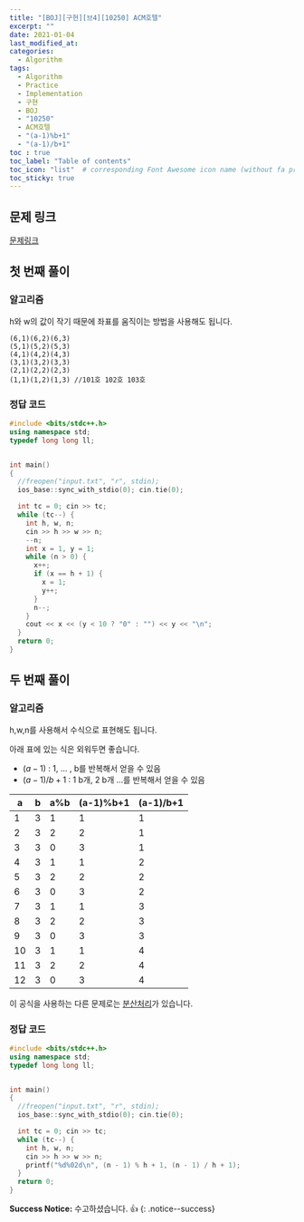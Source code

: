 ```yaml
---
title: "[BOJ][구현][브4][10250] ACM호텔"
excerpt: ""
date: 2021-01-04
last_modified_at: 
categories:
  - Algorithm
tags:
  - Algorithm
  - Practice
  - Implementation
  - 구현
  - BOJ
  - "10250"
  - ACM호텔
  - "(a-1)%b+1"
  - "(a-1)/b+1"
toc : true
toc_label: "Table of contents"
toc_icon: "list"  # corresponding Font Awesome icon name (without fa prefix)
toc_sticky: true
---
```


## 문제 링크

[문제링크](boj.kr/10250)  

## 첫 번째 풀이

### 알고리즘

h와 w의 값이 작기 때문에 좌표를 움직이는 방법을 사용해도 됩니다.

```
(6,1)(6,2)(6,3)
(5,1)(5,2)(5,3)
(4,1)(4,2)(4,3)
(3,1)(3,2)(3,3)
(2,1)(2,2)(2,3)
(1,1)(1,2)(1,3) //101호 102호 103호
```

### 정답 코드

```cpp
#include <bits/stdc++.h>
using namespace std;
typedef long long ll;


int main()
{
  //freopen("input.txt", "r", stdin);
  ios_base::sync_with_stdio(0); cin.tie(0);

  int tc = 0; cin >> tc;
  while (tc--) {
    int h, w, n;
    cin >> h >> w >> n;
    --n;
    int x = 1, y = 1;
    while (n > 0) {
      x++;
      if (x == h + 1) {
        x = 1;
        y++;
      }
      n--;
    }
    cout << x << (y < 10 ? "0" : "") << y << "\n";
  }
  return 0;
}
```

## 두 번째 풀이


### 알고리즘

h,w,n를 사용해서 수식으로 표현해도 됩니다.  

아래 표에 있는 식은 외워두면 좋습니다. 

- $(a-1)%b+1$ : 1, ... , b를 반복해서 얻을 수 있음
- $(a-1)/b+1$ : 1 b개, 2 b개 ...를 반복해서 얻을 수 있음

| a  | b | a%b | (a-1)%b+1 | (a-1)/b+1 |
| -- | - | --- | --------- | --------- |
| 1  | 3 | 1   | 1         | 1         |
| 2  | 3 | 2   | 2         | 1         |
| 3  | 3 | 0   | 3         | 1         |
| 4  | 3 | 1   | 1         | 2         |
| 5  | 3 | 2   | 2         | 2         |
| 6  | 3 | 0   | 3         | 2         |
| 7  | 3 | 1   | 1         | 3         |
| 8  | 3 | 2   | 2         | 3         |
| 9  | 3 | 0   | 3         | 3         |
| 10 | 3 | 1   | 1         | 4         |
| 11 | 3 | 2   | 2         | 4         |
| 12 | 3 | 0   | 3         | 4         |

이 공식을 사용하는 다른 문제로는 [분산처리](https://hwanseok-dev.github.io/algorithm/boj-impl-1009/)가 있습니다.

### 정답 코드

```cpp
#include <bits/stdc++.h>
using namespace std;
typedef long long ll;


int main()
{
  //freopen("input.txt", "r", stdin);
  ios_base::sync_with_stdio(0); cin.tie(0);

  int tc = 0; cin >> tc;
  while (tc--) {
    int h, w, n;
    cin >> h >> w >> n;
    printf("%d%02d\n", (n - 1) % h + 1, (n - 1) / h + 1);
  }
  return 0;
}
```

**Success Notice:**
수고하셨습니다. :+1:
{: .notice--success}


